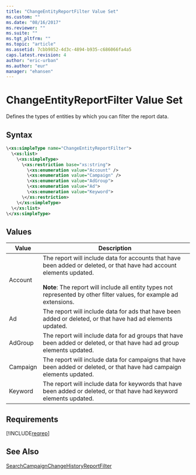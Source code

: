 ```yaml
---
title: "ChangeEntityReportFilter Value Set"
ms.custom: ""
ms.date: "08/16/2017"
ms.reviewer: ""
ms.suite: ""
ms.tgt_pltfrm: ""
ms.topic: "article"
ms.assetid: 7cbb9852-4d3c-4894-b935-c686066fa4a5
caps.latest.revision: 4
author: "eric-urban"
ms.author: "eur"
manager: "ehansen"
---
```

# ChangeEntityReportFilter Value Set
Defines the types of entities by which you can filter the report data.

## Syntax

```xml
\<xs:simpleType name="ChangeEntityReportFilter">
  \<xs:list>
    \<xs:simpleType>
      \<xs:restriction base="xs:string">
        \<xs:enumeration value="Account" />
        \<xs:enumeration value="Campaign" />
        \<xs:enumeration value="AdGroup">
        \<xs:enumeration value="Ad">
        \<xs:enumeration value="Keyword">
      \</xs:restriction>
    \</xs:simpleType>
  \</xs:list>
\</xs:simpleType>
```

## Values

|Value|Description|
|---------|---------------|
|Account|The report will include data for accounts that have been added or deleted, or that have had account elements updated.<br /><br />**Note**: The report will include all entity types not represented by other filter values, for example ad extensions.|
|Ad|The report will include data for ads that have been added or deleted, or that have had ad elements updated.|
|AdGroup|The report will include data for ad groups that have been added or deleted, or that have had ad group elements updated.|
|Campaign|The report will include data for campaigns that have been added or deleted, or that have had campaign elements updated.|
|Keyword|The report will include data for keywords that have been added or deleted, or that have had keyword elements updated.|

## Requirements
[!INCLUDE[reqrep](../reporting-api/includes/reqrep.md)]
## See Also
[SearchCampaignChangeHistoryReportFilter](../reporting-api/searchcampaignchangehistoryreportfilter-data-object.md)

